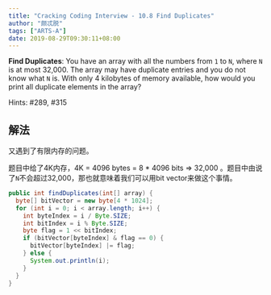 ```yaml
---
title: "Cracking Coding Interview - 10.8 Find Duplicates"
author: "颇忒脱"
tags: ["ARTS-A"]
date: 2019-08-29T09:30:11+08:00
---
```


<!--more-->

**Find Duplicates**: You have an array with all the numbers from `1` to `N`, where `N` is at most 32,000. The array may have duplicate entries and you do not know what `N` is. With only 4 kilobytes of memory available, how would you print all duplicate elements in the array?

Hints: #289, #315

## 解法

又遇到了有限内存的问题。

题目中给了4K内存，4K = 4096 bytes = 8 * 4096 bits => 32,000 。题目中由说了`N`不会超过32,000，那也就意味着我们可以用bit vector来做这个事情。

```java
public int findDuplicates(int[] array) {
  byte[] bitVector = new byte[4 * 1024];
  for (int i = 0; i < array.length; i++) {
    int byteIndex = i / Byte.SIZE;
    int bitIndex = i % Byte.SIZE;
    byte flag = 1 << bitIndex;
    if (bitVector[byteIndex] & flag == 0) {
      bitVector[byteIndex] |= flag;
    } else {
      System.out.println(i);
    }
  }
}
```

